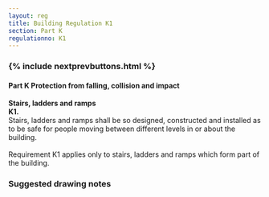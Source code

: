 ```yaml
---
layout: reg
title: Building Regulation K1
section: Part K
regulationno: K1
---
```


<div class="panel panel-primary">
  <div class="panel-heading">
    <h3 class="panel-title">
      {% include nextprevbuttons.html %}
        <h4>Part K Protection from falling, collision and impact</h4>
    </h3>
  </div>
  <div class="panel-body">
    <p>
        <strong>Stairs, ladders and ramps</strong><br>
        <strong>K1.</strong><br>
            Stairs, ladders and ramps shall be so designed, constructed and installed as to be safe for people moving between different levels in or about the building.<br><br>
            Requirement K1 applies only to stairs, ladders and ramps which form part of the building.
    </p>
  </div>
</div>



### Suggested drawing notes